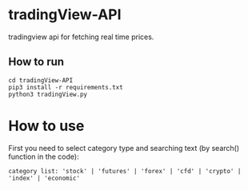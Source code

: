 # tradingView-API
tradingview api for fetching real time prices.

## How to run

```
cd tradingView-API
pip3 install -r requirements.txt
python3 tradingView.py
```

# How to use

First you need to select category type and searching text (by search() function in the code):
```
category list: 'stock' | 'futures' | 'forex' | 'cfd' | 'crypto' | 'index' | 'economic'
```


